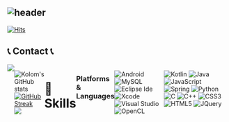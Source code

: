 

![header](https://capsule-render.vercel.app/api?type=waving&color=timeGradient&text=Welcome%20to%20Kolom's%20GitHub%20👋%200&animation=twinkling&fontSize=35&fontAlignY=40&fontAlign=70&height=250)
---


[![Hits](https://hits.seeyoufarm.com/api/count/incr/badge.svg?url=https%3A%2F%2Fgithub.com%2Fkolom1234&count_bg=%234B7FFF&title_bg=%232900AE&icon=&icon_color=%23E7E7E7&title=hits&edge_flat=false)](https://hits.seeyoufarm.com)

## 📞 Contact 📞
<div style="display:flex; flex-direction:row;">
    <a href="mailto:kolom1357@gmail.com">
        <img src="https://img.shields.io/badge/Gmail-EA4335?style=for-the-badge&logo=Gmail&logoColor=white"> 
    </a>

##
![Kolom's GitHub stats](https://github-readme-stats.vercel.app/api?username=kolom1234&show_icons=true&theme=tokyonight)
[![GitHub Streak](https://streak-stats.demolab.com/?user=kolom1234&theme=tokyonight)](https://git.io/streak-stats)
![](https://github-profile-summary-cards.vercel.app/api/cards/profile-details?username=kolom1234&theme=tokyonight)
<!--![](http://github-profile-summary-cards.vercel.app/api/cards/repos-per-language?username=kolom1234&theme=tokyonight)
[![Top Langs](https://github-readme-stats.vercel.app/api/top-langs/?username=kolom1234&layout=compact&theme=dark&count_private=true&token=GH_STATS_TOKEN)]-->
  
# 💪Skills
### Platforms & Languages
![Android](https://img.shields.io/badge/Android-3DDC84.svg?&style=for-the-badge&logo=Android&logoColor=white)
![MySQL](https://img.shields.io/badge/MySQL-4479A1.svg?&style=for-the-badge&logo=MySQL&logoColor=white)
![Eclipse Ide](https://img.shields.io/badge/Eclipse%20IDE-2C2255?style=for-the-badge&logo=eclipseide&logoColor=white)
![Xcode](https://img.shields.io/badge/Xcode-007ACC?style=for-the-badge&logo=Xcode&logoColor=white)
![Visual Studio](https://img.shields.io/badge/Visual%20Studio-007ACC?style=for-the-badge&logo=visualstudio&logoColor=white)
![OpenCL](https://img.shields.io/badge/OpenCL-4479A1.svg?&style=for-the-badge&logo=OpenCL&logoColor=white)

![Kotlin](https://img.shields.io/badge/Kotlin-7F52FF?style=for-the-badge&logo=Kotlin&logoColor=white)
![Java](https://img.shields.io/badge/Java-007396.svg?&style=for-the-badge&logo=Java&logoColor=white)
![JavaScript](https://img.shields.io/badge/JavaScript-F7DF1E.svg?&style=for-the-badge&logo=JavaScript&logoColor=white)
![Spring](https://img.shields.io/badge/Spring-6DB33F.svg?&style=for-the-badge&logo=Spring&logoColor=white)
![Python](https://img.shields.io/badge/Python-3776AB.svg?&style=for-the-badge&logo=Python&logoColor=white)
![C](https://img.shields.io/badge/C-A8B9CC.svg?&style=for-the-badge&logo=C&logoColor=white)
![C++](https://img.shields.io/badge/C++-00599C.svg?style=for-the-badge&logo=C%2B%2B&logoColor=white)
![CSS3](https://img.shields.io/badge/CSS3-1572B6.svg?&style=for-the-badge&logo=CSS3&logoColor=white)
![HTML5](https://img.shields.io/badge/HTML5-E34F26.svg?&style=for-the-badge&logo=HTML5&logoColor=white)
![JQuery](https://img.shields.io/badge/jQuery-0769AD?style=for-the-badge&logo=jquery&logoColor=white)
<!--
**kolom1234/kolom1234** is a ✨ _special_ ✨ repository because its `README.md` (this file) appears on your GitHub profile.

Here are some ideas to get you started:

- 🔭 I’m currently working on ...
- 🌱 I’m currently learning ...
- 👯 I’m looking to collaborate on ...
- 🤔 I’m looking for help with ...
- 💬 Ask me about ...
- 📫 How to reach me: ...
- 😄 Pronouns: ...
- ⚡ Fun fact: ...
-->
